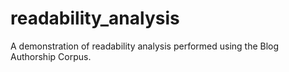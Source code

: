 # readability_analysis
A demonstration of readability analysis performed using the Blog Authorship Corpus.
